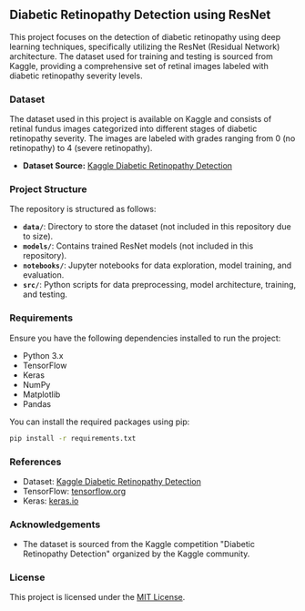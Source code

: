 ## Diabetic Retinopathy Detection using ResNet

This project focuses on the detection of diabetic retinopathy using deep learning techniques, specifically utilizing the ResNet (Residual Network) architecture. The dataset used for training and testing is sourced from Kaggle, providing a comprehensive set of retinal images labeled with diabetic retinopathy severity levels.

### Dataset
The dataset used in this project is available on Kaggle and consists of retinal fundus images categorized into different stages of diabetic retinopathy severity. The images are labeled with grades ranging from 0 (no retinopathy) to 4 (severe retinopathy).

- **Dataset Source:** [Kaggle Diabetic Retinopathy Detection](https://www.kaggle.com/c/diabetic-retinopathy-detection/data)

### Project Structure
The repository is structured as follows:

- **`data/`**: Directory to store the dataset (not included in this repository due to size).
- **`models/`**: Contains trained ResNet models (not included in this repository).
- **`notebooks/`**: Jupyter notebooks for data exploration, model training, and evaluation.
- **`src/`**: Python scripts for data preprocessing, model architecture, training, and testing.

### Requirements
Ensure you have the following dependencies installed to run the project:

- Python 3.x
- TensorFlow
- Keras
- NumPy
- Matplotlib
- Pandas

You can install the required packages using pip:

```bash
pip install -r requirements.txt
```

### References
- Dataset: [Kaggle Diabetic Retinopathy Detection](https://www.kaggle.com/c/diabetic-retinopathy-detection/data)
- TensorFlow: [tensorflow.org](https://www.tensorflow.org/)
- Keras: [keras.io](https://keras.io/)

### Acknowledgements
- The dataset is sourced from the Kaggle competition "Diabetic Retinopathy Detection" organized by the Kaggle community.

### License
This project is licensed under the [MIT License](LICENSE).

